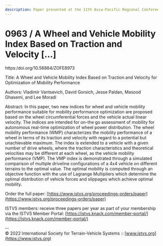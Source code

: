 ```yaml
---
description: Paper presented at the 11th Asia-Pacific Regional Conference of the ISTVS
---
```


# 0963 / A Wheel and Vehicle Mobility Index Based on Traction and Velocity \[...]

https:/doi.org/10.56884/ZOFE8973

Title: A Wheel and Vehicle Mobility Index Based on Traction and Velocity for Optimization of Mobility Performance

Authors: Vladimir Vantsevich, David Gorsich, Jesse Paldan, Masood Ghasemi, and Lee Moradi

Abstract: In this paper, two new indices for wheel and vehicle mobility performance suitable for mobility performance optimization are proposed based on the wheel circumferential forces and the vehicle actual linear velocity. The indices are intended for on-the go assessment of mobility for autonomous real-time optimization of wheel power distribution. The wheel mobility performance (WMP) characterizes the mobility performance of a wheel in terms of its traction and velocity with regard to a potential but unachievable maximum. The index is extended to a vehicle with a given number of drive wheels, where the traction characteristics and theoretical velocities may be different at each wheel, as the vehicle mobility performance (VMP). The VMP index is demonstrated through a simulated comparison of multiple driveline configurations of a 4x4 vehicle on different terrains to the optimal value. The optimal mobility is computed through an objective function with the use of Lagrange Multipliers which determine the optimal distribution of vehicle forces and slippages which achieve optimal mobility.

Order the full paper: [https://www.istvs.org/proceedings-orders/paper](https://www.istvs.org/proceedings-orders/paper)

ISTVS members: receive three papers per year as part of your membership via the ISTVS Member Portal: [https://istvs.knack.com/member-portal/](https://istvs.knack.com/member-portal/)



\--\
© 2022 International Society for Terrain-Vehicle Systems :: [www.istvs.org](https://www.istvs.org)
